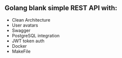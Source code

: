 <h2 class="code-line" data-line-start=0 data-line-end=1 ><a id="Golang_blank_simple_REST_API_with_0"></a>Golang blank simple REST API with:</h2>
<ul>
<li class="has-line-data" data-line-start="1" data-line-end="2">Clean Architecture</li>
<li class="has-line-data" data-line-start="1" data-line-end="2">User avatars</li>
<li class="has-line-data" data-line-start="2" data-line-end="3">Swagger</li>
<li class="has-line-data" data-line-start="3" data-line-end="4">PostgreSQL integration</li>
<li class="has-line-data" data-line-start="4" data-line-end="5">JWT token auth</li>
<li class="has-line-data" data-line-start="5" data-line-end="6">Docker</li>
<li class="has-line-data" data-line-start="6" data-line-end="7">MakeFile</li>
</ul>
